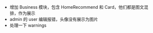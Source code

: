 - 增加 Business 模块，包含 HomeRecommend 和 Card，他们都是图文混排，作为展示
- admin 的 user 编辑报错，头像没有展示为图片
- 处理一下 warnings